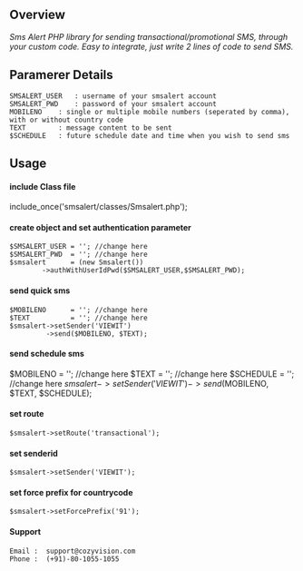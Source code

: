 ## Overview

*Sms Alert PHP library for sending transactional/promotional SMS, through your custom code. Easy to integrate, just write 2 lines of code to send SMS.*

## Paramerer Details

```
SMSALERT_USER 	: username of your smsalert account
SMSALERT_PWD 	: password of your smsalert account
MOBILENO	: single or multiple mobile numbers (seperated by comma), with or without country code
TEXT	  	: message content to be sent
$SCHEDULE	: future schedule date and time when you wish to send sms
```

## Usage

#### include Class file
include_once('smsalert/classes/Smsalert.php');

#### create object and set authentication parameter
```
$SMSALERT_USER = ''; //change here
$SMSALERT_PWD  = ''; //change here
$smsalert      = (new Smsalert())
		->authWithUserIdPwd($SMSALERT_USER,$SMSALERT_PWD);
```
    
#### send quick sms
```
$MOBILENO      = ''; //change here
$TEXT          = ''; //change here
$smsalert->setSender('VIEWIT')
         ->send($MOBILENO, $TEXT); 
```

#### send schedule sms
$MOBILENO      = ''; //change here
$TEXT          = ''; //change here
$SCHEDULE      = ''; //change here
$smsalert->setSender('VIEWIT')
         ->send($MOBILENO, $TEXT, $SCHEDULE); 

#### set route 
    $smsalert->setRoute('transactional');

#### set senderid 
    $smsalert->setSender('VIEWIT'); 
	
#### set force prefix for countrycode 
    $smsalert->setForcePrefix('91'); 	

#### Support
```
Email :  support@cozyvision.com
Phone :  (+91)-80-1055-1055
```
